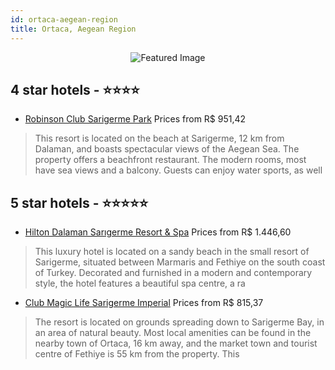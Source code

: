 ```yaml
---
id: ortaca-aegean-region
title: Ortaca, Aegean Region
---
```


<center><img src="https://i.travelapi.com/hotels/4000000/3800000/3795200/3795101/35c44be0_z.jpg" alt="Featured Image" /></center>


##  4 star hotels - ⭐️⭐️⭐️⭐️

-    [Robinson Club Sarigerme Park](https://us.hurb.com/hotels/ortaca/robinson-club-sarigerme-park-JNP-JP018121?cmp=18055) Prices from R$ 951,42
   > This resort is located on the beach at Sarigerme, 12 km from Dalaman, and boasts spectacular views of the Aegean Sea. The property offers a beachfront restaurant. The modern rooms, most have sea views and a balcony. Guests can enjoy water sports, as well 

##  5 star hotels - ⭐️⭐️⭐️⭐️⭐️

-    [Hilton Dalaman Sarıgerme Resort & Spa](https://us.hurb.com/hotels/ortaca/hilton-dalaman-sarigerme-resort-spa-JNP-JP777833?cmp=18055) Prices from R$ 1.446,60
   > This luxury hotel is located on a sandy beach in the small resort of Sarigerme, situated between Marmaris and Fethiye on the south coast of Turkey. Decorated and furnished in a modern and contemporary style, the hotel features a beautiful spa centre, a ra
-    [Club Magic Life Sarigerme Imperial](https://us.hurb.com/hotels/ortaca/club-magic-life-sarigerme-imperial-JNP-JP027393?cmp=18055) Prices from R$ 815,37
   > The resort is located on grounds spreading down to Sarigerme Bay, in an area of natural beauty. Most local amenities can be found in the nearby town of Ortaca, 16 km away, and the market town and tourist centre of Fethiye is 55 km from the property. This 
